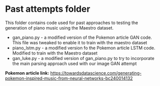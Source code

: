# Past attempts folder

This folder contains code used for past approaches to testing the generation of piano music using the Maestro dataset.

* gan_piano.py - a modified version of the Pokemon article GAN code. This file was tweaked to enable it to train with the maestro dataset
* piano_lstm.py - a modified version fo the Pokemon article LSTM code. Modified to train with the Maestro dataset
* gan_luke.py - a modified version of gan_piano.py to try to incorporate the main parsing approach used with our image GAN attempt

**Pokemon article link:** https://towardsdatascience.com/generating-pokemon-inspired-music-from-neural-networks-bc240014132